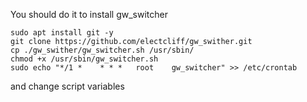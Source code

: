 You should do it to install gw_switcher
```sudo apt update
sudo apt install git -y
git clone https://github.com/electcliff/gw_swither.git
cp ./gw_swither/gw_switcher.sh /usr/sbin/
chmod +x /usr/sbin/gw_switcher.sh
sudo echo "*/1 *    * * *   root    gw_switcher" >> /etc/crontab
```
and change script variables

